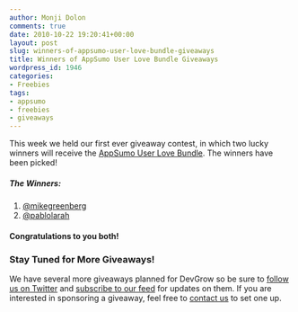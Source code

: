 ```yaml
---
author: Monji Dolon
comments: true
date: 2010-10-22 19:20:41+00:00
layout: post
slug: winners-of-appsumo-user-love-bundle-giveaways
title: Winners of AppSumo User Love Bundle Giveaways
wordpress_id: 1946
categories:
- Freebies
tags:
- appsumo
- freebies
- giveaways
---
```


This week we held our first ever giveaway contest, in which two lucky winners will receive the [AppSumo User Love Bundle](http://www.appsumo.com/).  The winners have been picked!

##### The Winners:

  1. [@mikegreenberg](http://twitter.com/mikegreenberg)
  2. [@pablolarah](http://twitter.com/pablolarah)

#### Congratulations to you both!

### Stay Tuned for More Giveaways!

We have several more giveaways planned for DevGrow so be sure to [follow us on Twitter](http://twitter.com/ThinkDevGrow) and [subscribe to our feed](http://feeds.feedburner.com/devgrow) for updates on them.  If you are interested in sponsoring a giveaway, feel free to [contact us](http://devgrow.com/contact/) to set one up.
